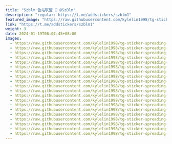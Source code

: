```yaml
---
title: "Szblm 色站联盟 👀 @SzBlm"
description: "regular: https://t.me/addstickers/szblm1"
featured_image: "https://raw.githubusercontent.com/kylelin1998/tg-sticker-spreading-worldwide-images/main/img/af474544-e7a9-4180-97d0-c75ed0eb47cb.jpg"
link: "https://t.me/addstickers/szblm1"
weight: 3
date: 2024-01-19T08:02:45+08:00
images:
  - https://raw.githubusercontent.com/kylelin1998/tg-sticker-spreading-worldwide-images/main/img/af474544-e7a9-4180-97d0-c75ed0eb47cb.jpg
  - https://raw.githubusercontent.com/kylelin1998/tg-sticker-spreading-worldwide-images/main/img/c16b189d-fab8-456d-a80d-6ae424e0d431.jpg
  - https://raw.githubusercontent.com/kylelin1998/tg-sticker-spreading-worldwide-images/main/img/fcea5824-0f21-447b-b79e-6149777de5f4.jpg
  - https://raw.githubusercontent.com/kylelin1998/tg-sticker-spreading-worldwide-images/main/img/066df0ef-cab0-4e1c-8db4-efc161390bbc.jpg
  - https://raw.githubusercontent.com/kylelin1998/tg-sticker-spreading-worldwide-images/main/img/984e80cb-c335-4a4c-8ad4-90ea3e38d2df.jpg
  - https://raw.githubusercontent.com/kylelin1998/tg-sticker-spreading-worldwide-images/main/img/81ed53c5-3bd0-45b1-8b99-268311efe0bc.jpg
  - https://raw.githubusercontent.com/kylelin1998/tg-sticker-spreading-worldwide-images/main/img/378ec0db-66c9-41c4-ba48-5e4d1f77f377.jpg
  - https://raw.githubusercontent.com/kylelin1998/tg-sticker-spreading-worldwide-images/main/img/84c73495-9c0f-4b94-a831-5d00a7e822e4.jpg
  - https://raw.githubusercontent.com/kylelin1998/tg-sticker-spreading-worldwide-images/main/img/e44f9ec8-44d3-4ae6-aef7-60c71596633a.jpg
  - https://raw.githubusercontent.com/kylelin1998/tg-sticker-spreading-worldwide-images/main/img/bce3067f-1872-4583-b385-1d47cf761e36.jpg
  - https://raw.githubusercontent.com/kylelin1998/tg-sticker-spreading-worldwide-images/main/img/5a3b301e-63e7-4bb8-86e6-9e6f61750b6b.jpg
  - https://raw.githubusercontent.com/kylelin1998/tg-sticker-spreading-worldwide-images/main/img/52c55fdd-acb3-4793-9d31-d9b049c89736.jpg
  - https://raw.githubusercontent.com/kylelin1998/tg-sticker-spreading-worldwide-images/main/img/ca45f276-b92f-4297-848a-a3ab199fdf31.jpg
  - https://raw.githubusercontent.com/kylelin1998/tg-sticker-spreading-worldwide-images/main/img/3fe1a1fd-739c-4fdc-9681-42a5587ab30f.jpg
  - https://raw.githubusercontent.com/kylelin1998/tg-sticker-spreading-worldwide-images/main/img/8666670d-2670-4804-9a2c-54b948a595ee.jpg
  - https://raw.githubusercontent.com/kylelin1998/tg-sticker-spreading-worldwide-images/main/img/6a5dced7-776f-4f9b-8c27-cdc3851bd265.jpg
  - https://raw.githubusercontent.com/kylelin1998/tg-sticker-spreading-worldwide-images/main/img/ceea3dcf-96ae-4063-a39c-2672793d8029.jpg
  - https://raw.githubusercontent.com/kylelin1998/tg-sticker-spreading-worldwide-images/main/img/e80101a1-4952-490a-ba46-c5a0d523145a.jpg
  - https://raw.githubusercontent.com/kylelin1998/tg-sticker-spreading-worldwide-images/main/img/3c51447b-bccc-4aac-9a4c-9bdeafb3c5bf.jpg
  - https://raw.githubusercontent.com/kylelin1998/tg-sticker-spreading-worldwide-images/main/img/5426412e-0721-4d91-b66b-b59758ffd2dd.jpg
---
```

